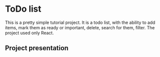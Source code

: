 # ToDo list

This is a pretty simple tutorial project. It is a todo list, with the ability to add items, mark them as ready or important, delete, search for them, filter.
The project used only React.

## Project presentation